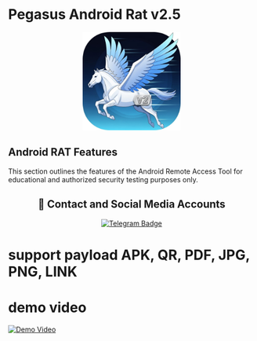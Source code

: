 # Pegasus Android Rat v2.5

<p align="center">
  <img src="pegasus.jpg" alt="Pegasus Icon" width="200" height="200">
</p>

## Android RAT Features
This section outlines the features of the Android Remote Access Tool for educational and authorized security testing purposes only.

<h2 align="center">🔗 Contact and Social Media Accounts</h2>

<p align="center">
  <a href="https://telegram.me/RedTeamer2">
    <img src="https://img.shields.io/badge/CONTACT-TELEGRAM-blue?style=for-the-badge&logo=telegram" alt="Telegram Badge"/>
  </a>

# support payload APK, QR, PDF, JPG, PNG, LINK

# demo video

[![Demo Video](https://img.youtube.com/vi/9Rd7IchB1m8/maxresdefault.jpg)](https://www.youtube.com/watch?v=9Rd7IchB1m8)
